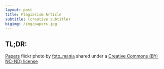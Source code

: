 ```yaml
---
layout: post
title: Plagiarism Article
subtitle: (creative subtitle)
bigimg: /img/papers.jpg
---
```


## TL;DR:


<a title="Papers" href="https://flickr.com/photos/foto_mania/16263117970">Papers</a> flickr photo by <a href="https://flickr.com/people/foto_mania">foto_mania</a> shared under a <a href="https://creativecommons.org/licenses/by-nc-nd/2.0/">Creative Commons (BY-NC-ND) license</a>

